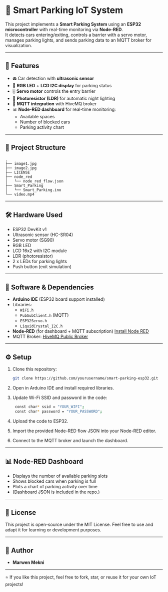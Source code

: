 # 🚗 Smart Parking IoT System

This project implements a **Smart Parking System** using an **ESP32 microcontroller** with real-time monitoring via **Node-RED**.  
It detects cars entering/exiting, controls a barrier with a servo motor, manages parking lights, and sends parking data to an MQTT broker for visualization.

---

## 📸 Features
- 🚘 Car detection with **ultrasonic sensor**
- 🚦 **RGB LED** + **LCD I2C display** for parking status
- 🎚️ **Servo motor** controls the entry barrier
- 🌙 **Photoresistor (LDR)** for automatic night lighting
- 📡 **MQTT integration** with HiveMQ broker
- 📊 **Node-RED dashboard** for real-time monitoring:
  - Available spaces
  - Number of blocked cars
  - Parking activity chart

---

## 📂 Project Structure

```text
.
├── image1.jpg
├── image2.jpg
├── LICENSE
├── node_red
│   └── node_red_flow.json
├── Smart_Parking
│   └── Smart_Parking.ino
└── video.mp4

 ```

---

## 🛠️ Hardware Used
- ESP32 DevKit v1
- Ultrasonic sensor (HC-SR04)
- Servo motor (SG90)
- RGB LED
- LCD 16x2 with I2C module
- LDR (photoresistor)
- 2 x LEDs for parking lights
- Push button (exit simulation)

---

## 🧩 Software & Dependencies
- **Arduino IDE** (ESP32 board support installed)
- Libraries:
  - `WiFi.h`
  - `PubSubClient.h` (MQTT)
  - `ESP32Servo.h`
  - `LiquidCrystal_I2C.h`
- **Node-RED** (for dashboard + MQTT subscription) [Install Node RED](https://nodered.org/docs/getting-started/)
- MQTT Broker: [HiveMQ Public Broker](https://www.hivemq.com/public-mqtt-broker/)

---

## ⚙️ Setup
1. Clone this repository:

   ```bash
   git clone https://github.com/yourusername/smart-parking-esp32.git

2. Open in Arduino IDE and install required libraries.
3. Update Wi-Fi SSID and password in the code:

   ```bash
    const char* ssid = "YOUR_WIFI";
    const char* password = "YOUR_PASSWORD";

4. Upload the code to ESP32.
5. Import the provided Node-RED flow JSON into your Node-RED editor.
6. Connect to the MQTT broker and launch the dashboard.

---

## 📊 Node-RED Dashboard

- Displays the number of available parking slots
- Shows blocked cars when parking is full
- Plots a chart of parking activity over time
- (Dashboard JSON is included in the repo.)

---

## 📜 License

This project is open-source under the MIT License.
Feel free to use and adapt it for learning or development purposes.

---

## 👤 Author

- **Marwen Mekni**

---

⭐ If you like this project, feel free to fork, star, or reuse it for your own IoT projects!







